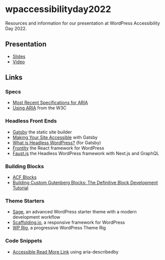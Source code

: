 # wpaccessibilityday2022
Resources and information for our presentation at WordPress Accessibility Day 2022.

## Presentation
* [Slides](https://docs.google.com/presentation/d/1OrpGLsMNXJfsfN79kZ92s_hUrD8ne0oBa3jH9le9F9c/edit?usp=sharing)
* [Video](https://youtu.be/PNswrOZ0gMo?t=11134)

## Links

### Specs
* [Most Recent Specifications for ARIA](https://www.w3.org/TR/wai-aria-1.1/)
* [Using ARIA](https://www.w3.org/TR/using-aria/) from the W3C

### Headless Front Ends
* [Gatsby](https://www.gatsbyjs.com/) the static site builder
* [Making Your Site Accessible](https://www.gatsbyjs.com/docs/conceptual/making-your-site-accessible/) with Gatsby
* [What is Headless WordPress?](https://www.gatsbyjs.com/docs/glossary/headless-wordpress/) (for Gatsby)
* [Frontity](https://frontity.org/) the React framework for WordPress
* [Faust.js](https://faustjs.org/) the Headless WordPress framework with Next.js and GraphQL

### Building Blocks
* [ACF Blocks](https://www.advancedcustomfields.com/resources/blocks/)
* [Building Custom Gutenberg Blocks: The Definitive Block Development Tutorial](https://kinsta.com/blog/gutenberg-blocks/)

### Theme Starters
* [Sage](https://roots.io/sage/), an advanced WordPress starter theme with a modern development workflow
* [Scaffolding.io](https://scaffolding.io/), a responsive framework for WordPress
* [WP Rig](https://wprig.io/), a progressive WordPress Theme Rig

### Code Snippets
* [Accessible Read More Link](https://codepen.io/amheckel/pen/mdKPwMO) using aria-describedby
